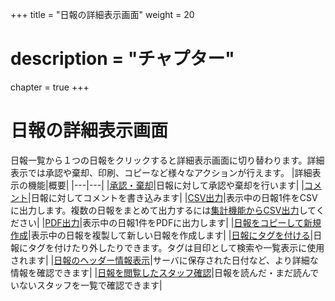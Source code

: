 +++
title = "日報の詳細表示画面"
weight = 20
# description = "チャプター"
chapter = true
+++

# 日報の詳細表示画面

日報一覧から１つの日報をクリックすると詳細表示画面に切り替わります。詳細表示では承認や棄却、印刷、コピーなど様々なアクションが行えます。
|詳細表示の機能|概要|
|---|---|
|[承認・棄却](/report/read/detail/state/)|日報に対して承認や棄却を行います|
|[コメント](/report/read/detail/comment/)|日報に対してコメントを書き込みます|
|[CSV出力](/report/read/detail/csv/)|表示中の日報1件をCSVに出力します。複数の日報をまとめて出力するには[集計機能からCSV出力](/report/totalling/csv/)してください|
|[PDF出力](/report/read/detail/pdf/)|表示中の日報1件をPDFに出力します|
|[日報をコピーして新規作成](/report/read/detail/pdf/#日報を複製して新規作成する)|表示中の日報を複製して新しい日報を作成します|
|[日報にタグを付ける](/report/read/detail/pdf/#日報にタグをつける・タグを外す)|日報にタグを付けたり外したりできます。タグは目印として検索や一覧表示に使用されます|
|[日報のヘッダー情報表示](/report/read/detail/pdf/#日報の詳細情報を表示する)|サーバに保存された日付など、より詳細な情報を確認できます|
|[日報を閲覧したスタッフ確認](/report/read/detail/pdf/#日報の閲覧状況を確認する)|日報を読んだ・まだ読んでいないスタッフを一覧で確認できます|
